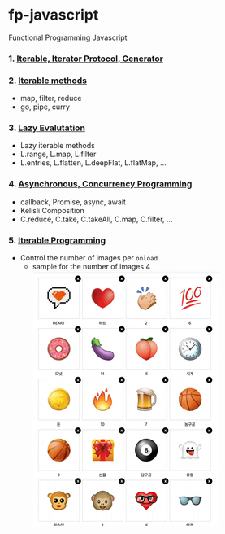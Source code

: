 # fp-javascript
Functional Programming Javascript

### 1. [Iterable, Iterator Protocol, Generator](https://github.com/Wordbe/fp-javascript/blob/main/component/iterable/README.md)

### 2. [Iterable methods](https://github.com/Wordbe/fp-javascript/blob/main/component/methods/README.md)

- map, filter, reduce
- go, pipe, curry

### 3. [Lazy Evalutation](https://github.com/Wordbe/fp-javascript/blob/main/component/delay/README.md)

- Lazy iterable methods
- L.range, L.map, L.filter
- L.entries, L.flatten, L.deepFlat, L.flatMap, ...

### 4. [Asynchronous, Concurrency Programming](https://github.com/Wordbe/fp-javascript/blob/main/component/async/README.md)

- callback, Promise, async, await
- Kelisli Composition
- C.reduce, C.take, C.takeAll, C.map, C.filter, ...

### 5. [Iterable Programming](https://github.com/Wordbe/fp-javascript/blob/main/component-v2/iterable/README.md)

- Control the number of images per `onload`
  - sample for the number of images 4
  ![](./image/takeAllWithLimit.gif)